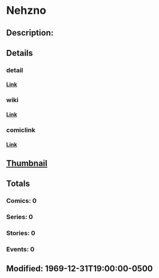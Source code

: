 # Nehzno
## Description: 
## Details
### detail
#### [Link](http://marvel.com/characters/1574/nehzno?utm_campaign=apiRef&utm_source=225578a89fc76f3d20fbffda5d17a88d)
### wiki
#### [Link](http://marvel.com/universe/Nehzno?utm_campaign=apiRef&utm_source=225578a89fc76f3d20fbffda5d17a88d)
### comiclink
#### [Link](http://marvel.com/comics/characters/1011302/nehzno?utm_campaign=apiRef&utm_source=225578a89fc76f3d20fbffda5d17a88d)
## [Thumbnail](http://i.annihil.us/u/prod/marvel/i/mg/b/40/image_not_available.jpg)
## Totals
### Comics: 0
### Series: 0
### Stories: 0
### Events: 0
## Modified: 1969-12-31T19:00:00-0500